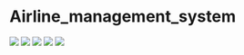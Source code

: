 # Airline_management_system
<img src="images/Capture.PNG" >
<img src="images/Capture1.PNG" >
<img src="images/Capture2.PNG" >
<img src="images/Capture3.PNG" >
<img src="images/Capture4.PNG" >
